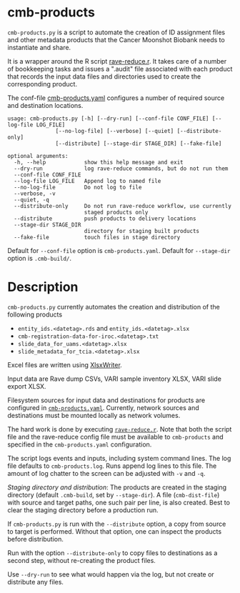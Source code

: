 cmb-products
============

`cmb-products.py` is a script to automate the creation of ID assignment files
and other metadata products that the Cancer Moonshot Biobank needs to 
instantiate and share.

It is a wrapper around the R script [rave-reduce.r](/rave-reduce). It takes
care of a number of bookkeeping tasks and issues a ".audit" file associated
with each product that records the input data files and directories used to
create the corresponding product. 

The conf-file [cmb-products.yaml](./cmb-products.yaml.sample) configures a number of required
source and destination locations.

    usage: cmb-products.py [-h] [--dry-run] [--conf-file CONF_FILE] [--log-file LOG_FILE]
    		       [--no-log-file] [--verbose] [--quiet] [--distribute-only]
    		       [--distribute] [--stage-dir STAGE_DIR] [--fake-file]
    
    optional arguments:
      -h, --help            show this help message and exit
      --dry-run             log rave-reduce commands, but do not run them
      --conf-file CONF_FILE
      --log-file LOG_FILE   Append log to named file
      --no-log-file         Do not log to file
      --verbose, -v
      --quiet, -q
      --distribute-only     Do not run rave-reduce workflow, use currently
                            staged products only
      --distribute          push products to delivery locations
      --stage-dir STAGE_DIR
                           	directory for staging built products
      --fake-file           touch files in stage directory

Default for `--conf-file` option is `cmb-products.yaml`.
Default for `--stage-dir` option is `.cmb-build/`.

# Description

`cmb-products.py` currently automates the creation and distribution of
the following products

* `entity_ids.<datetag>.rds` and `entity_ids.<datetag>.xlsx`
* `cmb-registration-data-for-iroc.<datetag>.txt`
* `slide_data_for_uams.<datetag>.xlsx`
* `slide_metadata_for_tcia.<datetag>.xlsx`

Excel files are written using [XlsxWriter](https://xlsxwriter.readthedocs.io/index.html).

Input data are Rave dump CSVs, VARI sample inventory XLSX, VARI slide
export XLSX.

Filesystem sources for input data and destinations for products are
configured in
[`cmb-products.yaml`](./cmb-products.yaml.sample). Currently, network
sources and destinations must be mounted locally as network volumes.

The hard work is done by executing
[`rave-reduce.r`](../rave-reduce). Note that both the script file and
the rave-reduce config file must be available to `cmb-products` and
specified in the `cmb-products.yaml` configuration.

The script logs events and inputs, including system command lines. The
log file defaults to `cmb-products.log`. Runs append log lines to this
file. The amount of log chatter to the screen can be adjusted with
`-v` and `-q`.


_Staging directory and distribution_: The products are created in the
staging directory (default `.cmb-build`, set by `--stage-dir`). A file
(`cmb-dist-file`) with source and target paths, one such pair per
line, is also created. Best to clear the staging directory before a
production run.

If `cmb-products.py` is run with the
`--distribute` option, a copy from source to target is performed.
Without that option, one can inspect the products before distribution.

Run with the option `--distribute-only` to copy files to destinations
as a second step, without re-creating the product files.

Use `--dry-run` to see what would happen via the log, but not create
or distribute any files.


